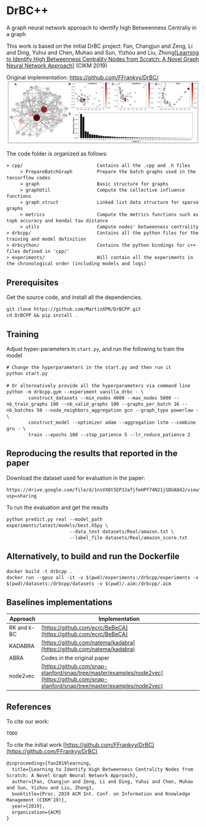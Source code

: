 # DrBC++
A graph neural network approach to identify high Betweenness Centraliy in a graph

This work is based on the initial DrBC project:
Fan, Changjun and Zeng, Li and Ding, Yuhui and Chen, Muhao and Sun, Yizhou and Liu, Zhong[[Learning to Identify High Betweenness Centrality Nodes from Scratch: A Novel Graph Neural Network Approach]](http://arxiv.org/abs/1905.10418) (CIKM 2019)


Original implementation: https://github.com/FFrankyy/DrBC/
![](./visualize/Figure_demo.jpg "Demo")

The code folder is organized as follows:
```text
> cpp/                           Contains all the .cpp and .h files
     > PrepareBatchGraph         Prepare the batch graphs used in the tensorflow codes
     > graph                     Basic structure for graphs
     > graphUtil                 Compute the collective influence functions
     > graph_struct              Linked list data structure for sparse graphs
     > metrics                   Compute the metrics functions such as topk accuracy and kendal tau distance
     > utils                     Compute nodes' betweenness centrality
> drbcpp/                        Contains all the python files for the training and model definition
> drbcython/                     Contains the python bindings for c++ files defined in 'cpp/'
> experiments/                   Will contain all the experiments in the chronological order (including models and logs)
```


## Prerequisites
Get the source code, and install all the dependencies.
```shell
git clone https://github.com/MartinXPN/DrBCPP.git
cd DrBCPP && pip install .
```

## Training
Adjust hyper-parameters in `start.py`, and run the following to train the model
```shell
# Change the hyperparameters in the start.py and then run it
python start.py

# Or alternatively provide all the hyperparameters via command line
python -m drbcpp.gym --experiment vanilla_drbc - \
        construct_datasets --min_nodes 4000 --max_nodes 5000 --nb_train_graphs 100 --nb_valid_graphs 100 --graphs_per_batch 16 --nb_batches 50 --node_neighbors_aggregation gcn --graph_type powerlaw - \
        construct_model --optimizer adam --aggregation lstm --combine gru - \ 
        train --epochs 100 --stop_patience 5 --lr_reduce_patience 2
```


## Reproducing the results that reported in the paper
Download the dataset used for evaluation in the paper:
```
https://drive.google.com/file/d/1nsVX8t5EP3JaTjfeHPf74N21jSDUA8dJ/view?usp=sharing 
```

To run the evaluation and get the results
```shell
python predict.py real --model_path experiments/latest/models/best.h5py \
                       --data_test datasets/Real/amazon.txt \
                       --label_file datasets/Real/amazon_score.txt
```

## Alternatively, to build and run the Dockerfile
```shell
docker build -t drbcpp .
docker run --gpus all -it -v $(pwd)/experiments:/drbcpp/experiments -v $(pwd)/datasets:/drbcpp/datasets -v $(pwd)/.aim:/drbcpp/.aim
```


## Baselines implementations
| Approach      | Implementation  |
| ------------- | --------------- |
| RK and k-BC   | [https://github.com/ecrc/BeBeCA](https://github.com/ecrc/BeBeCA) |
| KADABRA       | [https://github.com/natema/kadabra](https://github.com/natema/kadabra) |
| ABRA          | Codes in the original paper |
| node2vec      | [https://github.com/snap-stanford/snap/tree/master/examples/node2vec](https://github.com/snap-stanford/snap/tree/master/examples/node2vec) |



## References
To cite our work:
```
TODO
```

To cite the initial work [https://github.com/FFrankyy/DrBC](https://github.com/FFrankyy/DrBC)
```
@inproceedings{fan2019learning,
  title={Learning to Identify High Betweenness Centrality Nodes from Scratch: A Novel Graph Neural Network Approach},
  author={Fan, Changjun and Zeng, Li and Ding, Yuhui and Chen, Muhao and Sun, Yizhou and Liu, Zhong},
  booktitle={Proc. 2019 ACM Int. Conf. on Information and Knowledge Management (CIKM’19)},
  year={2019},
  organization={ACM}
}
```
